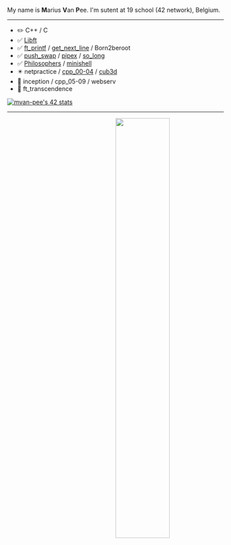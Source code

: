 My name is **M**arius **V**an **P**ee. I'm sutent at 19 school (42 network), Belgium.

<hr>

-    :pencil2: C++ / C
-    ✅ [Libft](https://github.com/MVPee/42-Libft)
-    ✅ [ft_printf](https://github.com/MVPee/42-Ft_printf) / [get_next_line](https://github.com/MVPee/42-Get-next-line) / Born2beroot
-    ✅ [push_swap](https://github.com/MVPee/42-Push-swap) / [pipex](https://github.com/MVPee/42-Pipex) / [so_long](https://github.com/MVPee/42-So_long)
-    ✅ [Philosophers](https://github.com/MVPee/42-Philosophers) / [minishell](https://github.com/MVPee/42-minishell)
-    ✴️ netpractice / [cpp_00-04](https://github.com/MVPee/42-CPP) / [cub3d](https://github.com/MVPee/42-Cub3d)
-    🔴 inception / cpp_05-09 / webserv
-    🔴 ft_transcendence

[![mvan-pee's 42 stats](https://badge.mediaplus.ma/starryblue/mvan-pee?1337Badge=off&UM6P=off)](https://github.com/oakoudad/badge42)

<hr>

<picture>
    <source media="(prefers-color-scheme: dark)" srcset="https://github-readme-stats-ouuan.vercel.app/api?username=MVPee&theme=dark&show_icons=true">
    <img align="right" width="50%" src="https://github-readme-stats-ouuan.vercel.app/api?username=MVPee&show_icons=true">
</picture>
